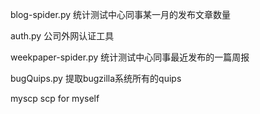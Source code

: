 
blog-spider.py  统计测试中心同事某一月的发布文章数量

auth.py  公司外网认证工具

weekpaper-spider.py 统计测试中心同事最近发布的一篇周报

bugQuips.py 提取bugzilla系统所有的quips
 
myscp scp for myself
